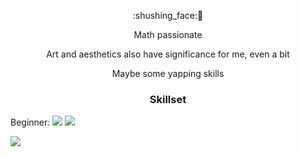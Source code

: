 <p align="center">:shushing_face:🦊</p>

<div align="center">
  <p>Math passionate</p>
  <p>Art and aesthetics also have significance for me, even a bit</p>
  <p>Maybe some yapping skills</p>
</div>


<h3 align="center">Skillset</h3>

Beginner: ![](https://img.shields.io/badge/Flutter-042B59?style=for-the-badge&logo=flutter&logoColor=white)
![](https://img.shields.io/badge/Rust-b7410e?style=for-the-badge&logo=rust&logoColor=white)



![](https://img.shields.io/badge/Mathematics-ffa500?style=for-the-badge)

